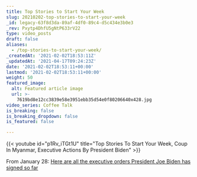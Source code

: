 ```yaml
---
title: Top Stories to Start Your Week
slug: 20210202-top-stories-to-start-your-week
_id: legacy-63f8d3da-89af-4df0-89c4-d5c434e3b0e3
_rev: Pxytp4DhfU5gNtP633rV22
type: video_posts
draft: false
aliases:
  - /top-stories-to-start-your-week/
_createdAt: '2021-02-02T18:53:11Z'
_updatedAt: '2021-04-17T09:24:23Z'
date: '2021-02-02T18:53:11+00:00'
lastmod: '2021-02-02T18:53:11+00:00'
weight: 50
featured_image:
  alt: Featured article image
  url: >-
    7619bd8e12cc3839e58e3951ebb35d54e0f80206640x428.jpg
video_series: Coffee Talk
is_breaking: false
is_breaking_dropdown: false
is_featured: false

---
```

{{< youtube id="p1Rv_iTGt1U" title="Top Stories To Start Your Week, Coup In Myanmar, Executive Actions By President Biden" >}}

From January 28: [Here are all the executive orders President Joe Biden has signed so far](https://www.usatoday.com/story/news/politics/2021/01/29/all-executive-orders-president-joe-biden-has-signed/4308740001/)